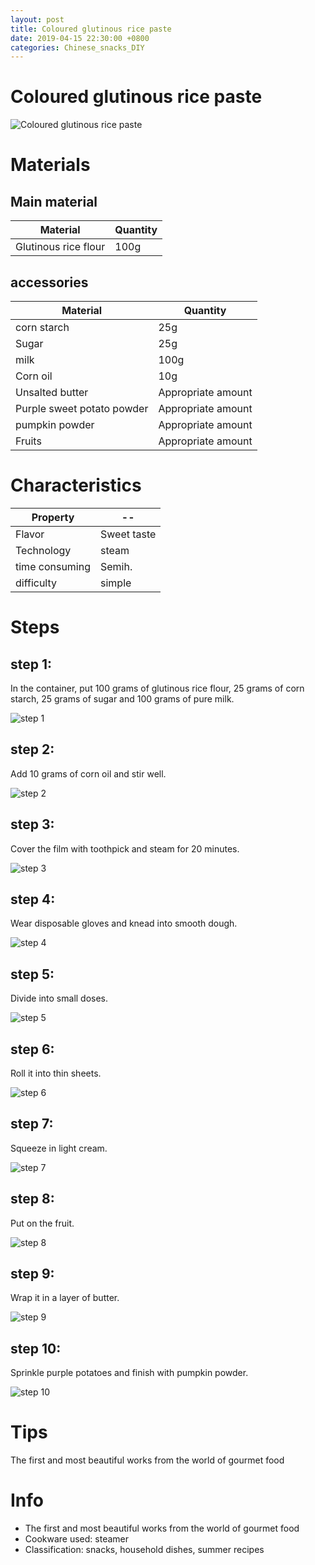 ```yaml
---
layout: post
title: Coloured glutinous rice paste
date: 2019-04-15 22:30:00 +0800
categories: Chinese_snacks_DIY
---
```


# Coloured glutinous rice paste

![Coloured glutinous rice paste]({{site.baseurl}}/img/399836/399836.jpg)

# Materials


## Main material

Material|Quantity
--|--
Glutinous rice flour|100g

## accessories

Material|Quantity
--|--
corn starch|25g
Sugar|25g
milk|100g
Corn oil|10g
Unsalted butter|Appropriate amount
Purple sweet potato powder|Appropriate amount
pumpkin powder|Appropriate amount
Fruits|Appropriate amount

# Characteristics

Property|--
--|--
Flavor|Sweet taste
Technology|steam
time consuming|Semih.
difficulty|simple

# Steps

## step 1:

In the container, put 100 grams of glutinous rice flour, 25 grams of corn starch, 25 grams of sugar and 100 grams of pure milk.

![step 1]({{site.baseurl}}/img/399836/1.jpg)

## step 2:

Add 10 grams of corn oil and stir well.

![step 2]({{site.baseurl}}/img/399836/2.jpg)

## step 3:

Cover the film with toothpick and steam for 20 minutes.

![step 3]({{site.baseurl}}/img/399836/3.jpg)

## step 4:

Wear disposable gloves and knead into smooth dough.

![step 4]({{site.baseurl}}/img/399836/4.jpg)

## step 5:

Divide into small doses.

![step 5]({{site.baseurl}}/img/399836/5.jpg)

## step 6:

Roll it into thin sheets.

![step 6]({{site.baseurl}}/img/399836/6.jpg)

## step 7:

Squeeze in light cream.

![step 7]({{site.baseurl}}/img/399836/7.jpg)

## step 8:

Put on the fruit.

![step 8]({{site.baseurl}}/img/399836/8.jpg)

## step 9:

Wrap it in a layer of butter.

![step 9]({{site.baseurl}}/img/399836/9.jpg)

## step 10:

Sprinkle purple potatoes and finish with pumpkin powder.

![step 10]({{site.baseurl}}/img/399836/10.jpg)

# Tips

The first and most beautiful works from the world of gourmet food

# Info

- The first and most beautiful works from the world of gourmet food
- Cookware used: steamer
- Classification: snacks, household dishes, summer recipes